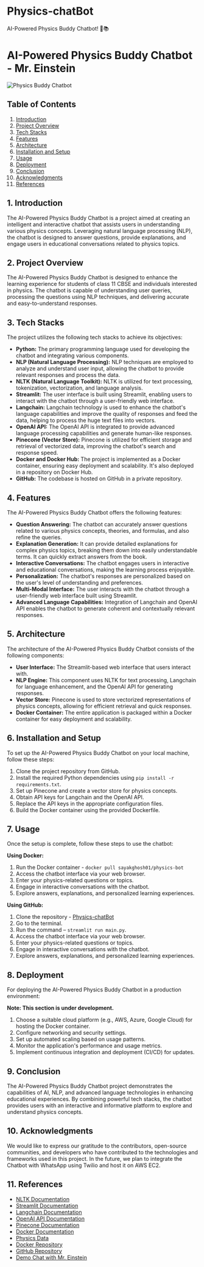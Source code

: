 # Physics-chatBot
AI-Powered Physics Buddy Chatbot! 🚀📚
# AI-Powered Physics Buddy Chatbot - Mr. Einstein

![Physics Buddy Chatbot](insert_image_url_here)

## Table of Contents
1. [Introduction](#introduction)
2. [Project Overview](#project-overview)
3. [Tech Stacks](#tech-stacks)
4. [Features](#features)
5. [Architecture](#architecture)
6. [Installation and Setup](#installation-and-setup)
7. [Usage](#usage)
8. [Deployment](#deployment)
9. [Conclusion](#conclusion)
10. [Acknowledgments](#acknowledgments)
11. [References](#references)

## 1. Introduction
The AI-Powered Physics Buddy Chatbot is a project aimed at creating an intelligent and interactive chatbot that assists users in understanding various physics concepts. Leveraging natural language processing (NLP), the chatbot is designed to answer questions, provide explanations, and engage users in educational conversations related to physics topics.

## 2. Project Overview
The AI-Powered Physics Buddy Chatbot is designed to enhance the learning experience for students of class 11 CBSE and individuals interested in physics. The chatbot is capable of understanding user queries, processing the questions using NLP techniques, and delivering accurate and easy-to-understand responses.

## 3. Tech Stacks
The project utilizes the following tech stacks to achieve its objectives:

- **Python:** The primary programming language used for developing the chatbot and integrating various components.
- **NLP (Natural Language Processing):** NLP techniques are employed to analyze and understand user input, allowing the chatbot to provide relevant responses and process the data.
- **NLTK (Natural Language Toolkit):** NLTK is utilized for text processing, tokenization, vectorization, and language analysis.
- **Streamlit:** The user interface is built using Streamlit, enabling users to interact with the chatbot through a user-friendly web interface.
- **Langchain:** Langchain technology is used to enhance the chatbot's language capabilities and improve the quality of responses and feed the data, helping to process the huge text files into vectors.
- **OpenAI API:** The OpenAI API is integrated to provide advanced language processing capabilities and generate human-like responses.
- **Pinecone (Vector Store):** Pinecone is utilized for efficient storage and retrieval of vectorized data, improving the chatbot's search and response speed.
- **Docker and Docker Hub:** The project is implemented as a Docker container, ensuring easy deployment and scalability. It's also deployed in a repository on Docker Hub.
- **GitHub:** The codebase is hosted on GitHub in a private repository.

## 4. Features
The AI-Powered Physics Buddy Chatbot offers the following features:

- **Question Answering:** The chatbot can accurately answer questions related to various physics concepts, theories, and formulas, and also refine the queries.
- **Explanation Generation:** It can provide detailed explanations for complex physics topics, breaking them down into easily understandable terms. It can quickly extract answers from the book.
- **Interactive Conversations:** The chatbot engages users in interactive and educational conversations, making the learning process enjoyable.
- **Personalization:** The chatbot's responses are personalized based on the user's level of understanding and preferences.
- **Multi-Modal Interface:** The user interacts with the chatbot through a user-friendly web interface built using Streamlit.
- **Advanced Language Capabilities:** Integration of Langchain and OpenAI API enables the chatbot to generate coherent and contextually relevant responses.

## 5. Architecture
The architecture of the AI-Powered Physics Buddy Chatbot consists of the following components:

- **User Interface:** The Streamlit-based web interface that users interact with.
- **NLP Engine:** This component uses NLTK for text processing, Langchain for language enhancement, and the OpenAI API for generating responses.
- **Vector Store:** Pinecone is used to store vectorized representations of physics concepts, allowing for efficient retrieval and quick responses.
- **Docker Container:** The entire application is packaged within a Docker container for easy deployment and scalability.

## 6. Installation and Setup
To set up the AI-Powered Physics Buddy Chatbot on your local machine, follow these steps:

1. Clone the project repository from GitHub.
2. Install the required Python dependencies using `pip install -r requirements.txt`.
3. Set up Pinecone and create a vector store for physics concepts.
4. Obtain API keys for Langchain and the OpenAI API.
5. Replace the API keys in the appropriate configuration files.
6. Build the Docker container using the provided Dockerfile.

## 7. Usage
Once the setup is complete, follow these steps to use the chatbot:

**Using Docker:**
1. Run the Docker container - `docker pull sayakghosh01/physics-bot`
2. Access the chatbot interface via your web browser.
3. Enter your physics-related questions or topics.
4. Engage in interactive conversations with the chatbot.
5. Explore answers, explanations, and personalized learning experiences.

**Using GitHub:**
1. Clone the repository - [Physics-chatBot](https://github.com/sayakdeepghosh01/Physics-chatBot.git)
2. Go to the terminal.
3. Run the command – `streamlit run main.py`.
4. Access the chatbot interface via your web browser.
5. Enter your physics-related questions or topics.
6. Engage in interactive conversations with the chatbot.
7. Explore answers, explanations, and personalized learning experiences.

## 8. Deployment
For deploying the AI-Powered Physics Buddy Chatbot in a production environment:

**Note: This section is under development.**

1. Choose a suitable cloud platform (e.g., AWS, Azure, Google Cloud) for hosting the Docker container.
2. Configure networking and security settings.
3. Set up automated scaling based on usage patterns.
4. Monitor the application's performance and usage metrics.
5. Implement continuous integration and deployment (CI/CD) for updates.

## 9. Conclusion
The AI-Powered Physics Buddy Chatbot project demonstrates the capabilities of AI, NLP, and advanced language technologies in enhancing educational experiences. By combining powerful tech stacks, the chatbot provides users with an interactive and informative platform to explore and understand physics concepts.

## 10. Acknowledgments
We would like to express our gratitude to the contributors, open-source communities, and developers who have contributed to the technologies and frameworks used in this project. In the future, we plan to integrate the Chatbot with WhatsApp using Twilio and host it on AWS EC2.

## 11. References
- [NLTK Documentation](https://www.nltk.org/)
- [Streamlit Documentation](https://docs.streamlit.io/)
- [Langchain Documentation](https://langchain.ai/docs/)
- [OpenAI API Documentation](https://beta.openai.com/docs/)
- [Pinecone Documentation](https://www.pinecone.io/docs/)
- [Docker Documentation](https://docs.docker.com/)
- [Physics Data](https://ncert.nic.in/textbook.php?keph2=0-7)
- [Docker Repository](https://hub.docker.com/r/sayakghosh01/physics-bot)
- [GitHub Repository](https://github.com/sayakdeepghosh01/Physics-chatBot.git)
- [Demo Chat with Mr. Einstein](insert_chat_demo_link_here)
